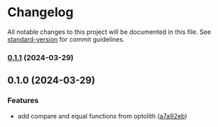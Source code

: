 # Changelog

All notable changes to this project will be documented in this file. See [standard-version](https://github.com/conventional-changelog/standard-version) for commit guidelines.

### [0.1.1](https://github.com/elyukai/compare-utils/compare/v0.1.0...v0.1.1) (2024-03-29)

## 0.1.0 (2024-03-29)


### Features

* add compare and equal functions from optolith ([a7a92eb](https://github.com/elyukai/compare-utils/commit/a7a92ebbe03bd99ef1086d6d1bb093d7ea08c6b7))
